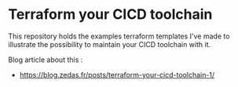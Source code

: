 # Terraform your CICD toolchain

This repository holds the examples terraform templates I've made to illustrate the possibility to maintain your CICD toolchain with it.

Blog article about this :
- https://blog.zedas.fr/posts/terraform-your-cicd-toolchain-1/


